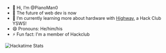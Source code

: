 - 👋 Hi, I’m @PianoMan0
- 👀 The future of web dev is now
- 🌱 I’m currently learning more about hardware with [Highway](https://highway.hackclub.com), a Hack Club YSWS!
- 😄 Pronouns: He/him/his
- ⚡ Fun fact: I'm a member of Hackclub

![Hackatime Stats](https://github-readme-stats.hackclub.dev/api/wakatime?username=892&api_domain=hackatime.hackclub.com&theme=darcula&custom_title=Hackatime+Stats&layout=compact&cache_seconds=0&langs_count=8)


